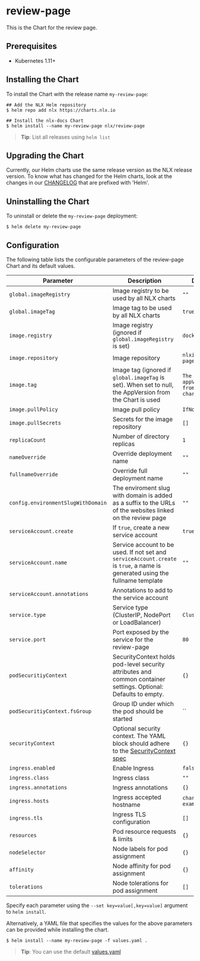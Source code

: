 # review-page

This is the Chart for the review page.

## Prerequisites

- Kubernetes 1.11+

## Installing the Chart

To install the Chart with the release name `my-review-page`:

```console
## Add the NLX Helm repository
$ helm repo add nlx https://charts.nlx.io

## Install the nlx-docs Chart
$ helm install --name my-review-page nlx/review-page
```

> **Tip**: List all releases using `helm list`

## Upgrading the Chart

Currently, our Helm charts use the same release version as the NLX release version. 
To know what has changed for the Helm charts, look at the changes in our [CHANGELOG](https://gitlab.com/commonground/nlx/nlx/-/blob/master/CHANGELOG.md) 
that are prefixed with 'Helm'.

## Uninstalling the Chart

To uninstall or delete the `my-review-page` deployment:

```console
$ helm delete my-review-page
```

## Configuration

The following table lists the configurable parameters of the review-page Chart and its default values.

| Parameter | Description | Default |
| --------- | ----------- | ------- |
| `global.imageRegistry` | Image registry to be used by all NLX charts | `""` |
| `global.imageTag` | Image tag to be used by all NLX charts | `true` |
| `image.registry` | Image registry (ignored if `global.imageRegistry` is set) | `docker.io` |
| `image.repository` | Image repository | `nlxio/review-page` |
| `image.tag` | Image tag (ignored if `global.imageTag` is set). When set to null, the AppVersion from the Chart is used | `The appVersion from the chart` |
| `image.pullPolicy` | Image pull policy | `IfNotPresent` |
| `image.pullSecrets` | Secrets for the image repository | `[]` |
| `replicaCount` | Number of directory replicas | `1` |
| `nameOverride` | Override deployment name | `""` |
| `fullnameOverride` | Override full deployment name | `""` |
| `config.environmentSlugWithDomain` | The enviroment slug with domain is added as a suffix to the URLs of the websites linked on the review page | `""` |
| `serviceAccount.create` | If `true`, create a new service account | `true` |
| `serviceAccount.name` | Service account to be used. If not set and `serviceAccount.create` is `true`, a name is generated using the fullname template | `""` |
| `serviceAccount.annotations` | Annotations to add to the service account |
| `service.type` | Service type (ClusterIP, NodePort or LoadBalancer) | `ClusterIP` |
| `service.port` | Port exposed by the service for the review-page | `80` |
| `podSecuritiyContext` | SecurityContext holds pod-level security attributes and common container settings. Optional: Defaults to empty. | `{}` |
| `podSecuritiyContext.fsGroup` | Group ID under which the pod should be started | `` |
| `securityContext` | Optional security context. The YAML block should adhere to the [SecurityContext spec](https://kubernetes.io/docs/reference/generated/kubernetes-api/v1.16/#securitycontext-v1-core) | `{}` |
| `ingress.enabled` | Enable Ingress | `false` |
| `ingress.class` | Ingress class | `""` |
| `ingress.annotations` | Ingress annotations | `{}` 
| `ingress.hosts` | Ingress accepted hostname | `chart-example.local` |
| `ingress.tls` | Ingress TLS configuration | `[]` |
| `resources` | Pod resource requests & limits | `{}` |
| `nodeSelector` | Node labels for pod assignment | `{}` |
| `affinity` | Node affinity for pod assignment | `{}` |
| `tolerations` | Node tolerations for pod assignment | `[]` |

Specify each parameter using the `--set key=value[,key=value]` argument to `helm install`.

Alternatively, a YAML file that specifies the values for the above parameters can be provided while installing the chart. 

```console
$ helm install --name my-review-page -f values.yaml .
```
> **Tip**: You can use the default [values.yaml](https://gitlab.com/commonground/nlx/nlx/blob/master/helm/charts/review-page/values.yaml)
